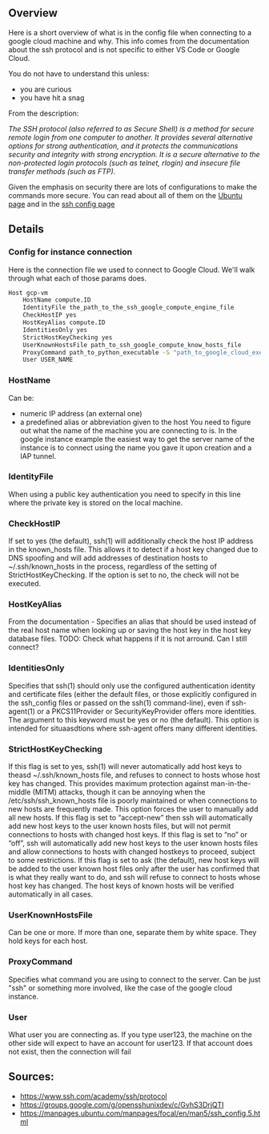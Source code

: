 ## Overview
Here is a short overview of what is in the config file when 
connecting to a google cloud machine and why. This info 
comes from the documentation about the ssh protocol and 
is not specific to either VS Code or Google Cloud. 

You do not have to understand this unless:
- you are curious
- you have hit a snag 

From the description: 

*The SSH protocol (also referred to as Secure Shell) is a method for secure remote login from one computer to another. It provides several alternative options for strong authentication, and it protects the communications security and integrity with strong encryption. It is a secure alternative to the non-protected login protocols (such as telnet, rlogin) and insecure file transfer methods (such as FTP).*

Given the emphasis on security there are lots of configurations to make the 
commands more secure. You can read about all of them on the
[Ubuntu page](https://manpages.ubuntu.com/manpages/focal/en/man5/ssh_config.5.html)
and in the [ssh config page](https://www.ssh.com/academy/ssh/config)

## Details
### Config for instance connection
Here is the connection file we used to connect to Google Cloud.
We'll walk through what each of those params does.
```bash
Host gcp-vm
    HostName compute.ID
    IdentityFile the_path_to_the_ssh_google_compute_engine_file
    CheckHostIP yes
    HostKeyAlias compute.ID
    IdentitiesOnly yes
    StrictHostKeyChecking yes
    UserKnownHostsFile path_to_ssh_google_compute_know_hosts_file
    ProxyCommand path_to_python_executable -S "path_to_google_cloud_executable" compute start-iap-tunnel INSTANCE_NAME %p --listen-on-stdin --project=PROJECT_NAME --zone=ZONE --verbosity=warning 
    User USER_NAME
```
### HostName
Can be:
- numeric IP address (an external one)
- a predefined alias or abbreviation given to the host
You need to figure out what the name of the machine you are connecting to is. 
In the google instance example the easiest way to get the server name of the
instance is to connect using the name you gave it upon creation and a IAP tunnel.

### IdentityFile
When using a public key authentication you need to specify in this line where the 
private key is stored on the local machine.

### CheckHostIP
If set to yes (the default), ssh(1) will additionally check the host IP address in
the known_hosts file.  This allows it to detect if a host key changed due to DNS
spoofing and will add addresses of destination hosts to ~/.ssh/known_hosts in the
process, regardless of the setting of StrictHostKeyChecking.  If the option is set
to no, the check will not be executed.

### HostKeyAlias
From the documentation - Specifies an alias that should be used instead of the real
host name when looking up or saving the host key in the host key database files.
TODO: Check what happens if it is not arround. Can I still connect? 

### IdentitiesOnly
Specifies that ssh(1) should only use the configured authentication identity and
certificate files (either the default files, or those explicitly configured in the
ssh_config files or passed on the ssh(1) command-line), even if ssh-agent(1) or a
PKCS11Provider or SecurityKeyProvider offers more identities.  The argument to this
keyword must be yes or no (the default).  This option is intended for situaasdtions
where ssh-agent offers many different identities.

### StrictHostKeyChecking
If this flag is set to yes, ssh(1) will never automatically add host keys to theasd
~/.ssh/known_hosts file, and refuses to connect to hosts whose host key has changed.
This provides maximum protection against man-in-the-middle (MITM) attacks, though it
can be annoying when the /etc/ssh/ssh_known_hosts file is poorly maintained or when
connections to new hosts are frequently made.  This option forces the user to
manually add all new hosts.
If this flag is set to “accept-new” then ssh will automatically add new host keys to
the user known hosts files, but will not permit connections to hosts with changed
host keys.  If this flag is set to “no” or “off”, ssh will automatically add new
host keys to the user known hosts files and allow connections to hosts with changed
hostkeys to proceed, subject to some restrictions.  If this flag is set to ask (the
default), new host keys will be added to the user known host files only after the
user has confirmed that is what they really want to do, and ssh will refuse to
connect to hosts whose host key has changed.  The host keys of known hosts will be
verified automatically in all cases.

### UserKnownHostsFile
Can be one or more. If more than one, separate them by white space.
They hold keys for each host. 

### ProxyCommand
Specifies what command you are using to connect to the server. Can be just "ssh" or 
something more involved, like the case of the google cloud instance.

### User
What user you are connecting as. If you type user123, the machine on the other side will
expect to have an account for user123. If that account does not exist, then the connection
will fail

## Sources:
- https://www.ssh.com/academy/ssh/protocol
- https://groups.google.com/g/opensshunixdev/c/GvhS3DrjQTI
- https://manpages.ubuntu.com/manpages/focal/en/man5/ssh_config.5.html